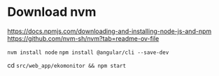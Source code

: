 # Download nvm
https://docs.npmjs.com/downloading-and-installing-node-js-and-npm
https://github.com/nvm-sh/nvm?tab=readme-ov-file

`nvm install node`
`npm install @angular/cli --save-dev`

cd `src/web_app/ekomonitor && npm start`
